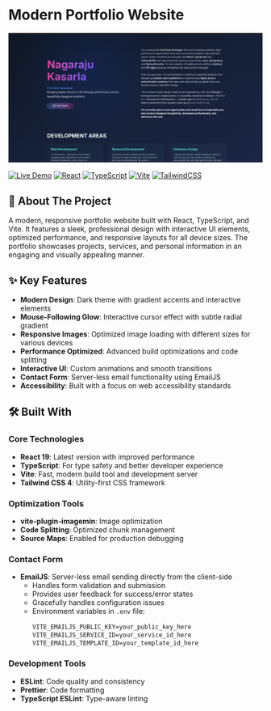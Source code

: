 # Modern Portfolio Website

<div align="center">
  <img src="src/assets/images/screenshots/main.png" alt="Portfolio Preview" width="800">
</div>

[![Live Demo](https://img.shields.io/badge/Live-Demo-brightgreen.svg?style=for-the-badge)](https://your-portfolio-url.com)
[![React](https://img.shields.io/badge/React-19.0.0-blue.svg?style=for-the-badge&logo=react)](https://reactjs.org/)
[![TypeScript](https://img.shields.io/badge/TypeScript-5.7.2-blue.svg?style=for-the-badge&logo=typescript)](https://www.typescriptlang.org/)
[![Vite](https://img.shields.io/badge/Vite-6.2.0-purple.svg?style=for-the-badge&logo=vite)](https://vitejs.dev/)
[![TailwindCSS](https://img.shields.io/badge/Tailwind-4.1.3-38B2AC.svg?style=for-the-badge&logo=tailwind-css)](https://tailwindcss.com/)

## 🚀 About The Project

A modern, responsive portfolio website built with React, TypeScript, and Vite. It features a sleek, professional design with interactive UI elements, optimized performance, and responsive layouts for all device sizes. The portfolio showcases projects, services, and personal information in an engaging and visually appealing manner.

## ✨ Key Features

- **Modern Design**: Dark theme with gradient accents and interactive elements
- **Mouse-Following Glow**: Interactive cursor effect with subtle radial gradient
- **Responsive Images**: Optimized image loading with different sizes for various devices
- **Performance Optimized**: Advanced build optimizations and code splitting
- **Interactive UI**: Custom animations and smooth transitions
- **Contact Form**: Server-less email functionality using EmailJS
- **Accessibility**: Built with a focus on web accessibility standards

## 🛠️ Built With

### Core Technologies

- **React 19**: Latest version with improved performance
- **TypeScript**: For type safety and better developer experience
- **Vite**: Fast, modern build tool and development server
- **Tailwind CSS 4**: Utility-first CSS framework

### Optimization Tools

- **vite-plugin-imagemin**: Image optimization
- **Code Splitting**: Optimized chunk management
- **Source Maps**: Enabled for production debugging

### Contact Form

- **EmailJS**: Server-less email sending directly from the client-side
    - Handles form validation and submission
    - Provides user feedback for success/error states
    - Gracefully handles configuration issues
    - Environment variables in `.env` file:
        ```
        VITE_EMAILJS_PUBLIC_KEY=your_public_key_here
        VITE_EMAILJS_SERVICE_ID=your_service_id_here
        VITE_EMAILJS_TEMPLATE_ID=your_template_id_here
        ```

### Development Tools

- **ESLint**: Code quality and consistency
- **Prettier**: Code formatting
- **TypeScript ESLint**: Type-aware linting

